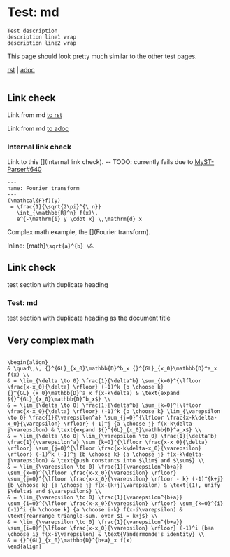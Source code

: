 # Test: md

```{class} description
Test description
description line1 wrap
description line2 wrap
```

This page should look pretty much similar to the other test pages.

[rst](../topics/tech/test.html) | [adoc](../test%20with%20spaces.html)

```{contents}
```

## Link check

Link from md [to rst](../topics/tech/test.html#link-check)

Link from md [to adoc](../test%20with%20spaces.html#link-check)

### Internal link check

Link to this [](Internal link check). -- TODO: currently fails due to [MyST-Parser#640](https://github.com/executablebooks/MyST-Parser/issues/640)

```{math}
---
name: Fourier transform
---
(\mathcal{F}f)(y)
 = \frac{1}{\sqrt{2\pi}^{\ n}}
   \int_{\mathbb{R}^n} f(x)\,
   e^{-\mathrm{i} y \cdot x} \,\mathrm{d} x
```

Complex math example, the [](Fourier transform).

Inline: {math}`\sqrt{a}^{b} \&`.

## Link check

test section with duplicate heading

### Test: md

test section with duplicate heading as the document title

## Very complex math

```{math}

\begin{align}
& \quad\,\, {}^{GL}_{x_0}\mathbb{D}^b_x {}^{GL}_{x_0}\mathbb{D}^a_x f(x) \\
& = \lim_{\delta \to 0} \frac{1}{\delta^b} \sum_{k=0}^{\lfloor \frac{x-x_0}{\delta} \rfloor} (-1)^k {b \choose k} {}^{GL}_{x_0}\mathbb{D}^a_x f(x-k\delta) & \text{expand ${}^{GL}_{x_0}\mathbb{D}^b_x$} \\
& = \lim_{\delta \to 0} \frac{1}{\delta^b} \sum_{k=0}^{\lfloor \frac{x-x_0}{\delta} \rfloor} (-1)^k {b \choose k} \lim_{\varepsilon \to 0} \frac{1}{\varepsilon^a} \sum_{j=0}^{\lfloor \frac{x-k\delta-x_0}{\varepsilon} \rfloor} (-1)^j {a \choose j} f(x-k\delta-j\varepsilon) & \text{expand ${}^{GL}_{x_0}\mathbb{D}^a_x$} \\
& = \lim_{\delta \to 0} \lim_{\varepsilon \to 0} \frac{1}{\delta^b} \frac{1}{\varepsilon^a} \sum_{k=0}^{\lfloor \frac{x-x_0}{\delta} \rfloor} \sum_{j=0}^{\lfloor \frac{x-k\delta-x_0}{\varepsilon} \rfloor} (-1)^k (-1)^j {b \choose k} {a \choose j} f(x-k\delta-j\varepsilon) & \text{push constants into $\lim$ and $\sum$} \\
& = \lim_{\varepsilon \to 0} \frac{1}{\varepsilon^{b+a}} \sum_{k=0}^{\lfloor \frac{x-x_0}{\varepsilon} \rfloor} \sum_{j=0}^{\lfloor \frac{x-x_0}{\varepsilon} \rfloor - k} (-1)^{k+j} {b \choose k} {a \choose j} f(x-(k+j)\varepsilon) & \text{(1), unify $\delta$ and $\varepsilon$} \\
& = \lim_{\varepsilon \to 0} \frac{1}{\varepsilon^{b+a}} \sum_{i=0}^{\lfloor \frac{x-x_0}{\varepsilon} \rfloor} \sum_{k=0}^{i} (-1)^i {b \choose k} {a \choose i-k} f(x-i\varepsilon) & \text{rearrange triangle-sum, over $i = k+j$} \\
& = \lim_{\varepsilon \to 0} \frac{1}{\varepsilon^{b+a}} \sum_{i=0}^{\lfloor \frac{x-x_0}{\varepsilon} \rfloor} (-1)^i {b+a \choose i} f(x-i\varepsilon) & \text{Vandermonde's identity} \\
& = {}^{GL}_{x_0}\mathbb{D}^{b+a}_x f(x)
\end{align}
```

